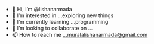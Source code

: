 - 👋 Hi, I’m @lishanarmada
- 👀 I’m interested in ...exploring new things
- 🌱 I’m currently learning ...programming
- 💞️ I’m looking to collaborate on ...
- 📫 How to reach me ...muralalishanarmada@gmail.com

<!---
lishanarmada/lishanarmada is a ✨ special ✨ repository because its `README.md` (this file) appears on your GitHub profile.
You can click the Preview link to take a look at your changes.
--->
